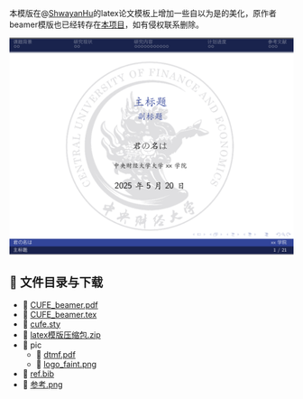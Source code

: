 本模版在@[ShwayanHu](https://github.com/ShwayanHu/CUFE_course_thesis_LaTeX_template)的latex论文模板上增加一些自以为是的美化，原作者beamer模版也已经转存在[本项目](https://github.com/luzhiyu-econ/CUFE-courses/tree/main/%E4%B8%AD%E8%B4%A2%E6%A8%A1%E7%89%88/%E4%B8%AD%E8%B4%A2PPTlatex%E6%A8%A1%E7%89%88)，如有侵权联系删除。

![参考](参考.png)
## 📄 文件目录与下载

- 📄 [CUFE_beamer.pdf](CUFE_beamer.pdf)
- 📄 [CUFE_beamer.tex](CUFE_beamer.tex)
- 📄 [cufe.sty](cufe.sty)
- 📄 [latex模版压缩包.zip](latex%E6%A8%A1%E7%89%88%E5%8E%8B%E7%BC%A9%E5%8C%85.zip)
- 📁 pic
  - 📄 [dtmf.pdf](pic/dtmf.pdf)
  - 📄 [logo_faint.png](pic/logo_faint.png)
- 📄 [ref.bib](ref.bib)
- 📄 [参考.png](%E5%8F%82%E8%80%83.png)
